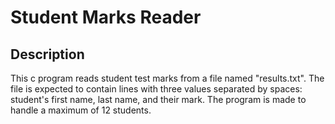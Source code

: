 <h1>Student Marks Reader</h1>

<h2>Description</h2>

<p>This c program reads student test marks from a file named "results.txt". The file is expected to contain lines with three values separated by spaces: student's first name, last name, and their mark. The program is made to handle a maximum of 12 students.</p>
